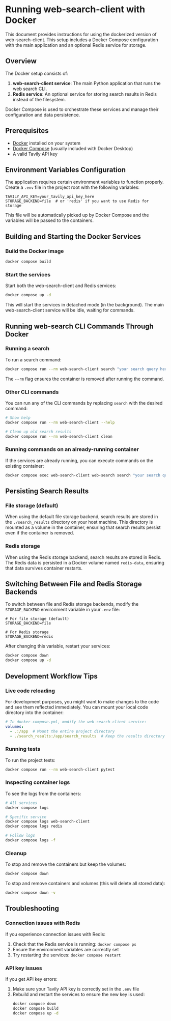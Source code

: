 # Running web-search-client with Docker

This document provides instructions for using the dockerized version of web-search-client. This setup includes a Docker Compose configuration with the main application and an optional Redis service for storage.

## Overview

The Docker setup consists of:

1. **web-search-client service**: The main Python application that runs the web search CLI.
2. **Redis service**: An optional service for storing search results in Redis instead of the filesystem.

Docker Compose is used to orchestrate these services and manage their configuration and data persistence.

## Prerequisites

- [Docker](https://docs.docker.com/get-docker/) installed on your system
- [Docker Compose](https://docs.docker.com/compose/install/) (usually included with Docker Desktop)
- A valid Tavily API key

## Environment Variables Configuration

The application requires certain environment variables to function properly. Create a `.env` file in the project root with the following variables:

```
TAVILY_API_KEY=your_tavily_api_key_here
STORAGE_BACKEND=file  # or 'redis' if you want to use Redis for storage
```

This file will be automatically picked up by Docker Compose and the variables will be passed to the containers.

## Building and Starting the Docker Services

### Build the Docker image

```bash
docker compose build
```

### Start the services

Start both the web-search-client and Redis services:

```bash
docker compose up -d
```

This will start the services in detached mode (in the background). The main web-search-client service will be idle, waiting for commands.

## Running web-search CLI Commands Through Docker

### Running a search

To run a search command:

```bash
docker compose run --rm web-search-client search "your search query here"
```

The `--rm` flag ensures the container is removed after running the command.

### Other CLI commands

You can run any of the CLI commands by replacing `search` with the desired command:

```bash
# Show help
docker compose run --rm web-search-client --help

# Clean up old search results
docker compose run --rm web-search-client clean
```

### Running commands on an already-running container

If the services are already running, you can execute commands on the existing container:

```bash
docker compose exec web-search-client web-search search "your search query here"
```

## Persisting Search Results

### File storage (default)

When using the default file storage backend, search results are stored in the `./search_results` directory on your host machine. This directory is mounted as a volume in the container, ensuring that search results persist even if the container is removed.

### Redis storage

When using the Redis storage backend, search results are stored in Redis. The Redis data is persisted in a Docker volume named `redis-data`, ensuring that data survives container restarts.

## Switching Between File and Redis Storage Backends

To switch between file and Redis storage backends, modify the `STORAGE_BACKEND` environment variable in your `.env` file:

```
# For file storage (default)
STORAGE_BACKEND=file

# For Redis storage
STORAGE_BACKEND=redis
```

After changing this variable, restart your services:

```bash
docker compose down
docker compose up -d
```

## Development Workflow Tips

### Live code reloading

For development purposes, you might want to make changes to the code and see them reflected immediately. You can mount your local code directory into the container:

```yaml
# In docker-compose.yml, modify the web-search-client service:
volumes:
  - .:/app  # Mount the entire project directory
  - ./search_results:/app/search_results  # Keep the results directory mounted
```

### Running tests

To run the project tests:

```bash
docker compose run --rm web-search-client pytest
```

### Inspecting container logs

To see the logs from the containers:

```bash
# All services
docker compose logs

# Specific service
docker compose logs web-search-client
docker compose logs redis

# Follow logs
docker compose logs -f
```

### Cleanup

To stop and remove the containers but keep the volumes:

```bash
docker compose down
```

To stop and remove containers and volumes (this will delete all stored data):

```bash
docker compose down -v
```

## Troubleshooting

### Connection issues with Redis

If you experience connection issues with Redis:

1. Check that the Redis service is running: `docker compose ps`
2. Ensure the environment variables are correctly set
3. Try restarting the services: `docker compose restart`

### API key issues

If you get API key errors:

1. Make sure your Tavily API key is correctly set in the `.env` file
2. Rebuild and restart the services to ensure the new key is used:
   ```bash
   docker compose down
   docker compose build
   docker compose up -d
   ```

